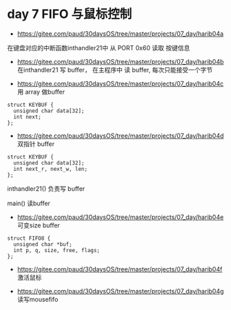 # day 7 FIFO 与鼠标控制

- https://gitee.com/paud/30daysOS/tree/master/projects/07_day/harib04a

在键盘对应的中断函数inthandler21中 从 PORT 0x60 读取 按键信息

- https://gitee.com/paud/30daysOS/tree/master/projects/07_day/harib04b
在inthandler21 写 buffer， 在主程序中 读 buffer, 每次只能接受一个字节



- https://gitee.com/paud/30daysOS/tree/master/projects/07_day/harib04c
用 array 做buffer
```
struct KEYBUF {
  unsigned char data[32];
  int next;
};
```

- https://gitee.com/paud/30daysOS/tree/master/projects/07_day/harib04d
双指针 buffer
```
struct KEYBUF {
  unsigned char data[32];
  int next_r, next_w, len;
};
```
inthandler21() 负责写 buffer

main() 读buffer

- https://gitee.com/paud/30daysOS/tree/master/projects/07_day/harib04e
可变size buffer
```
struct FIFO8 {
  unsigned char *buf;
  int p, q, size, free, flags;
};
```

- https://gitee.com/paud/30daysOS/tree/master/projects/07_day/harib04f
激活鼠标

- https://gitee.com/paud/30daysOS/tree/master/projects/07_day/harib04g
读写mousefifo




